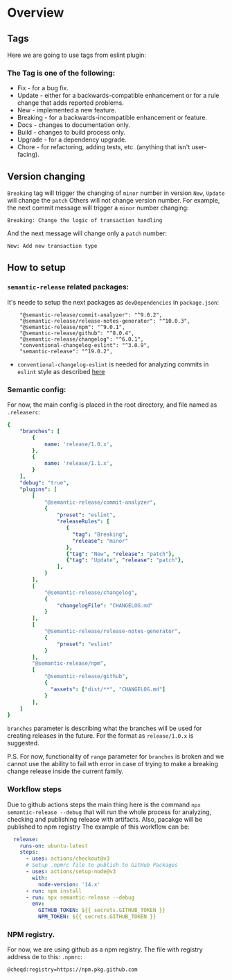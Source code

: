 # Overview
## Tags

Here we are going to use tags from eslint plugin:
### The Tag is one of the following:

- Fix - for a bug fix.
- Update - either for a backwards-compatible enhancement or for a rule change that adds reported problems.
- New - implemented a new feature.
- Breaking - for a backwards-incompatible enhancement or feature.
- Docs - changes to documentation only.
- Build - changes to build process only.
- Upgrade - for a dependency upgrade.
- Chore - for refactoring, adding tests, etc. (anything that isn't user-facing).

## Version changing
`Breaking` tag will trigger the changing of `minor` number in version
`New`, `Update` will change the `patch`
Others will not change version number.
For example, the next commit message will trigger a `minor` number changing:
```text
Breaking: Change the logic of transaction handling
```

And the next message will change only a `patch` number:
```text
New: Add new transaction type
```

## How to setup

### `semantic-release` related packages:
It's neede to setup the next packages as `devDependencies` in `package.json`:
```text
    "@semantic-release/commit-analyzer": "^9.0.2",
    "@semantic-release/release-notes-generator": "^10.0.3",
    "@semantic-release/npm": "^9.0.1",
    "@semantic-release/github": "^8.0.4",
    "@semantic-release/changelog": "^6.0.1",
    "conventional-changelog-eslint": "^3.0.9",
    "semantic-release": "^19.0.2",
```
- `conventional-changelog-eslint` is needed for analyzing commits in `eslint` style as described  [here](https://github.com/conventional-changelog/conventional-changelog/tree/master/packages/conventional-changelog-eslint)

### Semantic config:
For now, the main config is placed in the root directory, and file named as `.releaserc`:
```yaml
{
    "branches": [
        {
            name: 'release/1.0.x',
        },
        {
            name: 'release/1.1.x',
        }
    ],
    "debug": "true",
    "plugins": [
        [
            "@semantic-release/commit-analyzer",
            {
                "preset": "eslint",
                "releaseRules": [
                   {
                     "tag": "Breaking",
                     "release": "minor"
                   },
                   {"tag": "New", "release": "patch"},
                   {"tag": "Update", "release": "patch"},
                ],
            }
        ],
        [
            "@semantic-release/changelog",
            {
                "changelogFile": "CHANGELOG.md"
            }
        ],
        [
            "@semantic-release/release-notes-generator",
            {
                "preset": "eslint"
            }
        ],
        "@semantic-release/npm",
        [
            "@semantic-release/github",
            {
              "assets": ["dist/**", "CHANGELOG.md"]
            }
        ],
    ]
}
```

`branches` parameter is describing what the branches will be used for creating releases in the future. For the format as `release/1.0.x` is suggested.

P.S.
For now, functionality of `range` parameter for `branches` is broken and we cannot use the ability to fail wth error in case of trying to make a breaking change release inside the current family.

### Workflow steps

Due to github actions steps the main thing here is the command `npx semantic-release --debug` that will run the whole process for analyzing, checking and publishing release with artifacts. Also, pacakge will be published to npm registry
The example of this workflow can be:
```yaml
  release:
    runs-on: ubuntu-latest
    steps:
      - uses: actions/checkout@v3
      # Setup .npmrc file to publish to GitHub Packages
      - uses: actions/setup-node@v3
        with:
          node-version: '14.x'
      - run: npm install
      - run: npx semantic-release --debug
        env:
          GITHUB_TOKEN: ${{ secrets.GITHUB_TOKEN }}
          NPM_TOKEN: ${{ secrets.GITHUB_TOKEN }}
```

### NPM registry.
For now, we are using github as a npm registry. The file with registry address de to this:
`.npmrc`:

```file
@cheqd:registry=https://npm.pkg.github.com
```